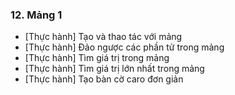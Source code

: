 ### 12. Mảng 1

- [Thực hành] Tạo và thao tác với mảng
- [Thực hành] Đảo ngược các phần tử trong mảng
- [Thực hành] Tìm giá trị trong mảng
- [Thực hành] Tìm giá trị lớn nhất trong mảng
- [Thực hành] Tạo bàn cờ caro đơn giản